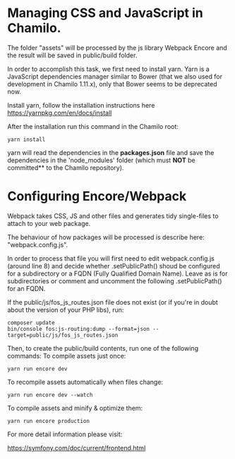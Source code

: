 # Managing CSS and JavaScript in Chamilo.

The folder "assets" will be processed by the js library Webpack Encore and the result
will be saved in public/build folder.

In order to accomplish this task, we first need to install yarn. 
Yarn is a JavaScript dependencies manager similar to Bower (that we also used for development in Chamilo 1.11.x), 
only that Bower seems to be deprecated now.

Install yarn, follow the installation instructions here https://yarnpkg.com/en/docs/install

After the installation run this command in the Chamilo root:

``yarn install``

yarn will read the dependencies in the **packages.json** file and save the dependencies in the
'node_modules' folder (which must **NOT** be committed** to the Chamilo repository).

# Configuring Encore/Webpack

Webpack takes CSS, JS and other files and generates tidy single-files to attach to your web package.

The behaviour of how packages will be processed is describe here: "webpack.config.js".

In order to process that file you will first need to edit webpack.config.js (around line 8) and decide whether .setPublicPath() shoud be configured for a subdirectory or a FQDN (Fully Qualified Domain Name). Leave as is for subdirectories or comment and uncomment the following .setPublicPath() for an FQDN.

If the public/js/fos_js_routes.json file does not exist (or if you're in doubt about the version of your PHP libs), run:
```
composer update
bin/console fos:js-routing:dump --format=json --target=public/js/fos_js_routes.json
```

Then, to create the public/build contents, run one of the following commands:
To compile assets just once:

``yarn run encore dev``

To recompile assets automatically when files change:

``yarn run encore dev --watch``

To compile assets and minify & optimize them:

``yarn run encore production``


For more detail information please visit:

https://symfony.com/doc/current/frontend.html
